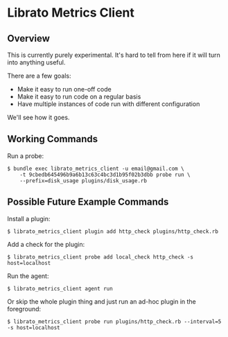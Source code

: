 # Librato Metrics Client

## Overview

This is currently purely experimental. It's hard to tell from here if it will
turn into anything useful.

There are a few goals:

* Make it easy to run one-off code
* Make it easy to run code on a regular basis
* Have multiple instances of code run with different configuration

We'll see how it goes.

## Working Commands

Run a probe:

    $ bundle exec librato_metrics_client -u email@gmail.com \
        -t 9cbedb645496b9a6b13c63c4bc3d1b95f02b3dbb probe run \
        --prefix=disk_usage plugins/disk_usage.rb


## Possible Future Example Commands


Install a plugin:

    $ librato_metrics_client plugin add http_check plugins/http_check.rb
    
Add a check for the plugin:

    $ librato_metrics_client probe add local_check http_check -s host=localhost

Run the agent:

    $ librato_metrics_client agent run


Or skip the whole plugin thing and just run an ad-hoc plugin in the foreground:

    $ librato_metrics_client probe run plugins/http_check.rb --interval=5 -s host=localhost

